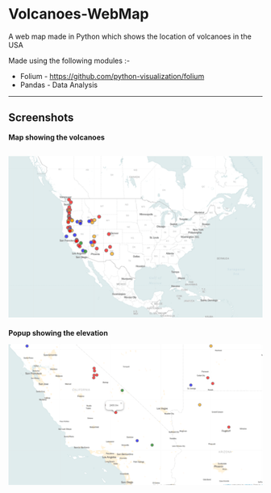 # Volcanoes-WebMap
A web map made in Python which shows the location of volcanoes in the USA

Made using the following modules :-

* Folium - https://github.com/python-visualization/folium
* Pandas - Data Analysis
----
## Screenshots ##

__Map showing the volcanoes__

![Alt text](/img1.PNG?raw=true)
----
__Popup showing the elevation__

![Alt text](/img2.PNG?raw=true)
